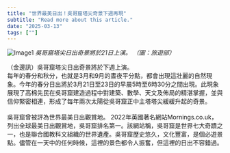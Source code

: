 ```yaml
---
title: "世界最美日出！吳哥窟塔尖奇景下週再現"
subtitle: "Read more about this article."
date: "2025-03-13"
tags: [""]
---
```


![Image1](/thumbnails/angkor-sunrise-nextweek.jpg "Meeting")
*吳哥窟塔尖日出奇景將於21日上演。 （圖：旅遊部）*

（金邊訊）吳哥窟塔尖日出奇景將於下週上演。
<br/>
每年的春分和秋分，也就是3月和9月的晝夜平分點，都會出現這壯麗的自然現象。今年的春分日出將於3月21日至23日的早晨5時至6時30分之間出現。此現象展現了高棉先民在吳哥窟建造過程中對建築、數學、天文及佈局的精湛掌握，並與信仰緊密相連，形成了每年兩次太陽從吳哥窟正中主塔塔尖緩緩升起的奇景。<br/><br/>
吳哥窟曾被評為世界最美日出觀賞地。 2022年英國著名網站Mornings.co.uk，列出全球最美日出觀賞地，吳哥窟排名第一。該網站稱，吳哥窟是世界七大奇蹟之一，也是聯合國教科文組織的世界遺產。吳哥窟歷史悠久，文化豐富，是個必遊景點。儘管在一天中的任何時候，這裡的景色都令人振奮，但這裡的日出不容錯過。